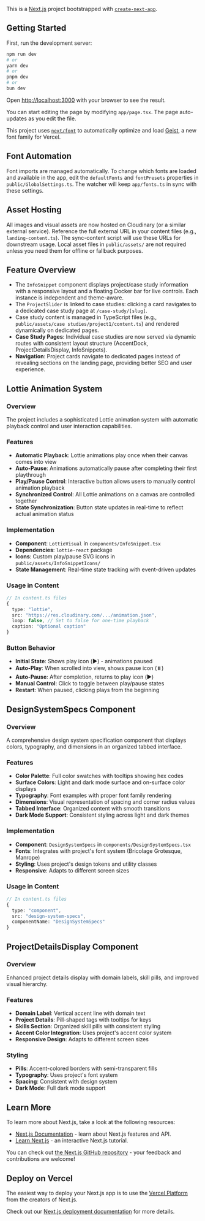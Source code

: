 This is a [Next.js](https://nextjs.org) project bootstrapped with [`create-next-app`](https://nextjs.org/docs/app/api-reference/cli/create-next-app).

## Getting Started

First, run the development server:

```bash
npm run dev
# or
yarn dev
# or
pnpm dev
# or
bun dev
```

Open [http://localhost:3000](http://localhost:3000) with your browser to see the result.

You can start editing the page by modifying `app/page.tsx`. The page auto-updates as you edit the file.

This project uses [`next/font`](https://nextjs.org/docs/app/building-your-application/optimizing/fonts) to automatically optimize and load [Geist](https://vercel.com/font), a new font family for Vercel.

## Font Automation

Font imports are managed automatically. To change which fonts are loaded and available in the app, edit the `defaultFonts` and `fontPresets` properties in `public/GlobalSettings.ts`. The watcher will keep `app/fonts.ts` in sync with these settings.

## Asset Hosting

All images and visual assets are now hosted on Cloudinary (or a similar external service). Reference the full external URL in your content files (e.g., `landing-content.ts`). The sync-content script will use these URLs for downstream usage. Local asset files in `public/assets/` are not required unless you need them for offline or fallback purposes.

## Feature Overview

- The `InfoSnippet` component displays project/case study information with a responsive layout and a floating Docker bar for live controls. Each instance is independent and theme-aware.
- The `ProjectSlider` is linked to case studies: clicking a card navigates to a dedicated case study page at `/case-study/[slug]`.
- Case study content is managed in TypeScript files (e.g., `public/assets/case studies/project1/content.ts`) and rendered dynamically on dedicated pages.
- **Case Study Pages**: Individual case studies are now served via dynamic routes with consistent layout structure (AccentDock, ProjectDetailsDisplay, InfoSnippets).
- **Navigation**: Project cards navigate to dedicated pages instead of revealing sections on the landing page, providing better SEO and user experience.

## Lottie Animation System

### Overview
The project includes a sophisticated Lottie animation system with automatic playback control and user interaction capabilities.

### Features
- **Automatic Playback**: Lottie animations play once when their canvas comes into view
- **Auto-Pause**: Animations automatically pause after completing their first playthrough
- **Play/Pause Control**: Interactive button allows users to manually control animation playback
- **Synchronized Control**: All Lottie animations on a canvas are controlled together
- **State Synchronization**: Button state updates in real-time to reflect actual animation status

### Implementation
- **Component**: `LottieVisual` in `components/InfoSnippet.tsx`
- **Dependencies**: `lottie-react` package
- **Icons**: Custom play/pause SVG icons in `public/assets/InfoSnippetIcons/`
- **State Management**: Real-time state tracking with event-driven updates

### Usage in Content
```typescript
// In content.ts files
{
  type: "lottie",
  src: "https://res.cloudinary.com/.../animation.json",
  loop: false, // Set to false for one-time playback
  caption: "Optional caption"
}
```

### Button Behavior
- **Initial State**: Shows play icon (▶️) - animations paused
- **Auto-Play**: When scrolled into view, shows pause icon (⏸️)
- **Auto-Pause**: After completion, returns to play icon (▶️)
- **Manual Control**: Click to toggle between play/pause states
- **Restart**: When paused, clicking plays from the beginning

## DesignSystemSpecs Component

### Overview
A comprehensive design system specification component that displays colors, typography, and dimensions in an organized tabbed interface.

### Features
- **Color Palette**: Full color swatches with tooltips showing hex codes
- **Surface Colors**: Light and dark mode surface and on-surface color displays
- **Typography**: Font examples with proper font family rendering
- **Dimensions**: Visual representation of spacing and corner radius values
- **Tabbed Interface**: Organized content with smooth transitions
- **Dark Mode Support**: Consistent styling across light and dark themes

### Implementation
- **Component**: `DesignSystemSpecs` in `components/DesignSystemSpecs.tsx`
- **Fonts**: Integrates with project's font system (Bricolage Grotesque, Manrope)
- **Styling**: Uses project's design tokens and utility classes
- **Responsive**: Adapts to different screen sizes

### Usage in Content
```typescript
// In content.ts files
{
  type: "component",
  src: "design-system-specs",
  componentName: "DesignSystemSpecs"
}
```

## ProjectDetailsDisplay Component

### Overview
Enhanced project details display with domain labels, skill pills, and improved visual hierarchy.

### Features
- **Domain Label**: Vertical accent line with domain text
- **Project Details**: Pill-shaped tags with tooltips for keys
- **Skills Section**: Organized skill pills with consistent styling
- **Accent Color Integration**: Uses project's accent color system
- **Responsive Design**: Adapts to different screen sizes

### Styling
- **Pills**: Accent-colored borders with semi-transparent fills
- **Typography**: Uses project's font system
- **Spacing**: Consistent with design system
- **Dark Mode**: Full dark mode support

## Learn More

To learn more about Next.js, take a look at the following resources:

- [Next.js Documentation](https://nextjs.org/docs) - learn about Next.js features and API.
- [Learn Next.js](https://nextjs.org/learn) - an interactive Next.js tutorial.

You can check out [the Next.js GitHub repository](https://github.com/vercel/next.js) - your feedback and contributions are welcome!

## Deploy on Vercel

The easiest way to deploy your Next.js app is to use the [Vercel Platform](https://vercel.com/new?utm_medium=default-template&filter=next.js&utm_source=create-next-app&utm_campaign=create-next-app-readme) from the creators of Next.js.

Check out our [Next.js deployment documentation](https://nextjs.org/docs/app/building-your-application/deploying) for more details.
